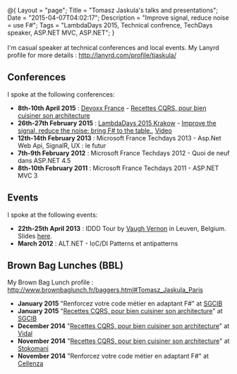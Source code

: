 @{
    Layout = "page";
    Title = "Tomasz Jaskula's talks and presentations";
    Date = "2015-04-07T04:02:17";
    Description = "Improve signal, reduce noise = use F#";
    Tags = "LambdaDays 2015, Technical confrence, TechDays speaker, ASP.NET MVC, ASP.NET";
}
<br /><br />
I'm casual speaker at technical conferences and local events. My Lanyrd profile for more details : <a href="http://lanyrd.com/profile/tjaskula/">http://lanyrd.com/profile/tjaskula/</a>

## Conferences

I spoke at the following conferences:

- **8th-10th April 2015** : [Devoxx France](http://www.devoxx.fr) - [Recettes CQRS, pour bien cuisiner son architecture](http://fr.slideshare.net/tjaskula/cqr-sv2)
- **26th-27th February 2015** : [LambdaDays 2015 Krakow](http://www.lambdadays.org) - [Improve the signal, reduce the noise: bring F# to the table.](http://jaskula.fr/Slides/FSharpSNR.html#/), [Video](https://youtu.be/zGkiWJ-0q7Q)
- **12th-14th February 2013** : Microsoft France Techdays 2013 - Asp.Net Web Api, SignalR, UX : le futur
- **7th-9th February 2012** : Microsoft France Techdays 2012 - Quoi de neuf dans ASP.NET 4.5
- **8th-10th February 2011** : Microsoft France Techdays 2011 - ASP.NET MVC 3

## Events

I spoke at the following events:

- **22th-25th April 2013** : IDDD Tour by [Vaugh Vernon](https://twitter.com/vaughnvernon) in Leuven, Belgium. Slides [here](http://fr.slideshare.net/tjaskula/leveraging-more-then-ddd-lite-in-the-startup-project).
- **March 2012** : ALT.NET - IoC/DI Patterns et antipatterns

## Brown Bag Lunches (BBL)

My Brown Bag Lunch profile : <a href="http://www.brownbaglunch.fr/baggers.html#Tomasz_Jaskula_Paris">http://www.brownbaglunch.fr/baggers.html#Tomasz_Jaskula_Paris</a>

- **January 2015** "Renforcez votre code métier en adaptant F#" at [SGCIB](https://www.sgcib.com)
- **January 2015** "[Recettes CQRS, pour bien cuisiner son architecture](http://fr.slideshare.net/tjaskula/cqr-sv2)" at [SGCIB](https://www.sgcib.com)
- **December 2014** "[Recettes CQRS, pour bien cuisiner son architecture](http://fr.slideshare.net/tjaskula/cqr-sv2)" at [Vidal](http://www.vidal.fr)
- **November 2014** "[Recettes CQRS, pour bien cuisiner son architecture](http://fr.slideshare.net/tjaskula/cqr-sv2)" at [Stokomani](http://www.stokomani.fr)
- **November 2014** "Renforcez votre code métier en adaptant F#" at [Cellenza](http://www.cellenza.com)